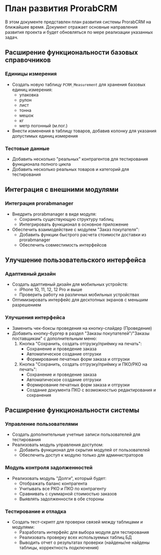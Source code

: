 # План развития ProrabCRM

В этом документе представлен план развития системы ProrabCRM на ближайшее время. Документ отражает основные направления развития проекта и будет обновляться по мере реализации указанных задач.

## Расширение функциональности базовых справочников

### Единицы измерения
- Создать новую таблицу `PCRM_Measurement` для хранения базовых единиц измерения:
  - упаковка 
  - рулон
  - лист
  - тонна
  - мешок
  - кг
  - метр погонный (м.пог.)
- Внести изменения в таблицу товаров, добавив колонку для указания допустимых единиц измерения

### Тестовые данные
- Добавить несколько "реальных" контрагентов для тестирования функционала полного цикла
- Добавить несколько реальных товаров и категорий для тестирования

## Интеграция с внешними модулями

### Интеграция prorabmanager
- Внедрить prorabmanager в виде модуля:
  - Сохранить существующую структуру таблиц
  - Интегрировать функционал в основное приложение
- Обеспечить взаимодействие с модулем "Заказ покупателя":
  - Добавить функции быстрого расчета стоимости доставки из prorabmanager
  - Обеспечить совместимость интерфейсов

## Улучшение пользовательского интерфейса

### Адаптивный дизайн
- Создать адаптивный дизайн для мобильных устройств:
  - iPhone 10, 11, 12, 12 Pro и выше
  - Проверить работу на различных мобильных устройствах
- Оптимизировать интерфейс для десктопных экранов с меньшим разрешением

### Улучшения интерфейса
- Заменить чек-боксы проведения на кнопку-слайдер (Проведение)
- Добавить кнопку-бургер в раздел "Заказы покупателей"/"Заказы поставщикам" с дополнительным меню:
  1. Кнопка "Сохранить, создать отгрузку/приёмку на печать":
     - Сохранение и проведение заказа
     - Автоматическое создание отгрузки
     - Формирование печатных форм заказа и отгрузки
  2. Кнопка "Сохранить, создать отгрузку/приёмку и ПКО/РКО на печать":
     - Сохранение и проведение заказа
     - Автоматическое создание отгрузки
     - Формирование печатных форм заказа и отгрузки
     - Создание документа ПКО с возможностью редактирования и сохранения

## Расширение функциональности системы

### Управление пользователями
- Создать дополнительные учетные записи пользователей для тестирования
- Реализовать модуль управления доступом:
  - Добавить функционал для скрытия модулей от пользователей
  - Обеспечить доступ к модулю только для администраторов

### Модуль контроля задолженностей
- Реализовать модуль "Долги", который будет:
  - Отображать баланс контрагента
  - Учитывать все РКО и ПКО по контрагенту
  - Сравнивать с суммарной стоимостью заказов
  - Выявлять задолженности в обе стороны

### Тестирование и отладка
- Создать тест-скрипт для проверки связей между таблицами и модулями:
  - Разработать интерфейс для выбора модуля для тестирования
  - Реализовать проверку всех используемых таблиц БД
  - Выводить отчет о результатах проверки (найдены/не найдены таблицы, корректность подключения) 